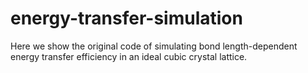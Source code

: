 # energy-transfer-simulation
Here we show the original code of simulating bond length-dependent energy transfer efficiency in an ideal cubic crystal lattice.

